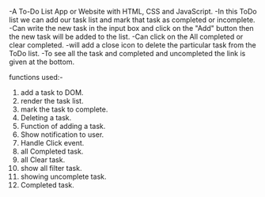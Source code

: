 -A To-Do List App or Website with HTML, CSS and JavaScript. 
-In this ToDo list we can add our task list and mark that task as completed or incomplete.
-Can write the new task in the input box and click on the "Add" button then the new task will be added to the list.
-Can click on the All completed or clear completed.
-will add a close icon to delete the particular task from the ToDo list.
-To see all the task and completed and uncompleted the link is given at the bottom.


functions used:-

1. add a task to DOM.
2. render the task list.
3. mark the task to complete.
4. Deleting a task.
5. Function of adding a task.
6. Show notification to user.
7. Handle Click event.
8. all Completed task.
9. all Clear task.
10. show all filter task.
11. showing uncomplete task.
12. Completed task.